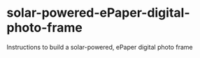 # solar-powered-ePaper-digital-photo-frame
Instructions to build a solar-powered, ePaper digital photo frame
